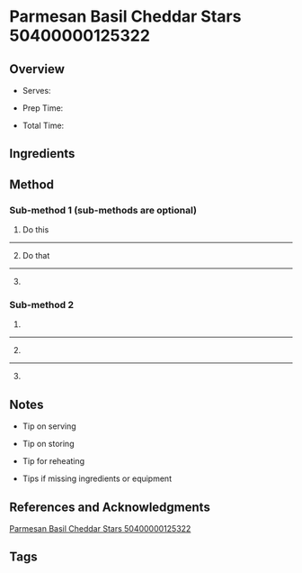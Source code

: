# Parmesan Basil Cheddar Stars 50400000125322

## Overview

- Serves:

- Prep Time:

- Total Time:

## Ingredients



## Method

### Sub-method 1 (sub-methods are optional)

1. Do this
---
2. Do that
---
3.

### Sub-method 2

1.
---
2.
---
3.

## Notes

- Tip on serving

- Tip on storing

- Tip for reheating

- Tips if missing ingredients or equipment

## References and Acknowledgments

[Parmesan Basil Cheddar Stars 50400000125322](http://www.myrecipes.com/recipe/parmesan-basil-cheddar-stars-50400000125322/)

## Tags


